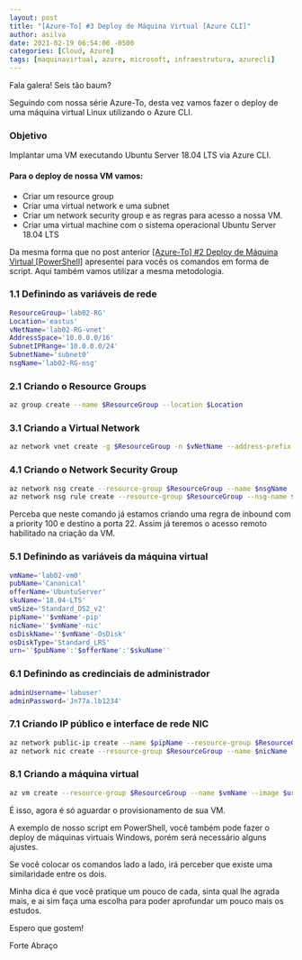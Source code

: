 ```yaml
---
layout: post
title: "[Azure-To] #3 Deploy de Máquina Virtual [Azure CLI]"
author: asilva
date: 2021-02-19 06:54:00 -0500
categories: [Cloud, Azure]
tags: [maquinavirtual, azure, microsoft, infraestrutura, azurecli]
---
```


Fala galera! Seis tão baum?

Seguindo com nossa série Azure-To, desta vez vamos fazer o deploy de uma máquina virtual Linux utilizando o Azure CLI.

### **Objetivo**

Implantar uma VM executando Ubuntu Server 18.04 LTS via Azure CLI.

#### **Para o deploy de nossa VM vamos:**

* Criar um resource group
* Criar uma virtual network e uma subnet
* Criar um network security group e as regras para acesso a nossa VM.
* Criar uma virtual machine com o sistema operacional Ubuntu Server 18.04 LTS

Da mesma forma que no post anterior [[Azure-To] #2 Deploy de Máquina Virtual [PowerShell]](https://unicast.com.br/posts/azure-to-2-deploy-de-maquina-virtual-powershell/) apresentei para vocês os comandos em forma de script. Aqui também vamos utilizar a mesma metodologia.

### **1.1 Definindo as variáveis de rede**

```bash
ResourceGroup='lab02-RG'
Location='eastus'
vNetName='lab02-RG-vnet'
AddressSpace='10.0.0.0/16'
SubnetIPRange='10.0.0.0/24' 
SubnetName='subnet0'
nsgName='lab02-RG-nsg'
```

### **2.1 Criando o Resource Groups**

```bash
az group create --name $ResourceGroup --location $Location
```

### **3.1 Criando a Virtual Network**

```bash
az network vnet create -g $ResourceGroup -n $vNetName --address-prefix $AddressSpace --subnet-name $SubnetName --subnet-prefix $SubnetIPRange
```

### **4.1 Criando o Network Security Group**

```bash
az network nsg create --resource-group $ResourceGroup --name $nsgName
az network nsg rule create --resource-group $ResourceGroup --nsg-name $nsgName --name allow-vm-access --access Allow --protocol Tcp --direction Inbound --priority 100 --source-address-prefix "*" --source-port-range "*" --destination-address-prefix "*" --destination-port-range 22
```
Perceba que neste comando já estamos criando uma regra de inbound com a priority 100 e destino a porta 22. Assim já teremos o acesso remoto habilitado na criação da VM.

### **5.1 Definindo as variáveis da máquina virtual**

```bash
vmName='lab02-vm0'
pubName='Canonical'
offerName='UbuntuServer'
skuName='18.04-LTS'
vmSize='Standard_DS2_v2'
pipName=''$vmName'-pip' 
nicName=''$vmName'-nic'
osDiskName=''$vmName'-OsDisk'
osDiskType='Standard_LRS'
urn=''$pubName':'$offerName':'$skuName''
```

### **6.1 Definindo as credinciais de administrador**

```bash
adminUsername='labuser'
adminPassword='Jn77a.lb1234'
```

### **7.1 Criando IP público e interface de rede NIC**

```bash
az network public-ip create --name $pipName --resource-group $ResourceGroup
az network nic create --resource-group $ResourceGroup --name $nicName --vnet-name $vNetName --subnet $SubnetName --public-ip-address $pipName --network-security-group $nsgName
```

### **8.1 Criando a máquina virtual**

```bash
az vm create --resource-group $ResourceGroup --name $vmName --image $urn:latest --os-disk-name $osDiskName --size $vmSize --storage-sku $osDiskType --admin-username $adminUsername --admin-password $adminPassword --nics $nicName
```

É isso, agora é só aguardar o provisionamento de sua VM.

A exemplo de nosso script em PowerShell, você também pode fazer o deploy de máquinas virtuais Windows, porém será necessário alguns ajustes.

Se você colocar os comandos lado a lado, irá perceber que existe uma similaridade entre os dois.

Minha dica é que você pratique um pouco de cada, sinta qual lhe agrada mais, e ai sim faça uma escolha para poder aprofundar um pouco mais os estudos.

Espero que gostem!

Forte Abraço
